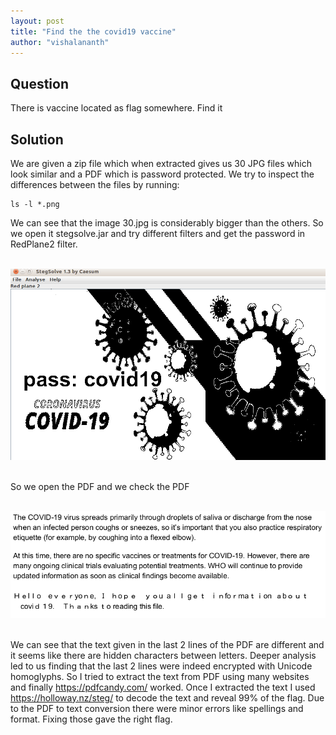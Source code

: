 ```yaml
---
layout: post
title: "Find the the covid19 vaccine"
author: "vishalananth"
---
```


## Question

There is vaccine located as flag somewhere. Find it

## Solution

We are given a zip file which when extracted gives us 30 JPG files which look similar and a PDF which is password protected.
We try to inspect the differences between the files by running:

```
ls -l *.png
```

We can see that the image 30.jpg is considerably bigger than the others. So we open it stegsolve.jar and try different filters and get the password in RedPlane2 filter.

</br>![alt text](images/password.png)</br></br>

So we open the PDF and we check the PDF

</br>![alt text](images/pdftext.png)</br></br>

We can see that the text given in the last 2 lines of the PDF are different and it seems like there are hidden characters between letters.
Deeper analysis led to us finding that the last 2 lines were indeed encrypted with Unicode homoglyphs. So I tried to extract the text from PDF using many websites and finally https://pdfcandy.com/ worked.
Once I extracted the text I used https://holloway.nz/steg/ to decode the text and reveal 99% of the flag. Due to the PDF to text conversion there were minor errors like spellings and format. Fixing those gave the right flag.